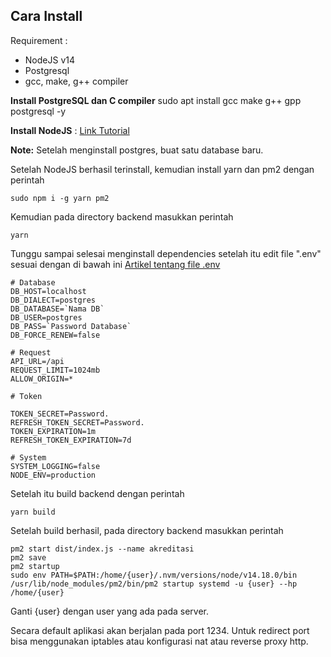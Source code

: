 ## Cara Install
Requirement :
 - NodeJS v14
 - Postgresql
 - gcc, make, g++ compiler

**Install PostgreSQL dan C compiler**
    sudo apt install gcc make g++ gpp postgresql -y

**Install NodeJS** :
[Link Tutorial](https://tecadmin.net/install-latest-nodejs-npm-on-debian/)

**Note:**
Setelah menginstall postgres, buat satu database baru.

Setelah NodeJS berhasil terinstall, kemudian install yarn dan pm2 dengan perintah 

    sudo npm i -g yarn pm2

Kemudian pada directory backend masukkan perintah 

    yarn

Tunggu sampai selesai menginstall dependencies setelah itu edit file ".env" sesuai dengan di bawah ini
[Artikel tentang file .env](https://www.petanikode.com/nodejs-env/)

    # Database
    DB_HOST=localhost
    DB_DIALECT=postgres
    DB_DATABASE=`Nama DB`
    DB_USER=postgres
    DB_PASS=`Password Database`
    DB_FORCE_RENEW=false
    
    # Request
    API_URL=/api
    REQUEST_LIMIT=1024mb
    ALLOW_ORIGIN=*
    
    # Token
    
    TOKEN_SECRET=Password.
    REFRESH_TOKEN_SECRET=Password.
    TOKEN_EXPIRATION=1m
    REFRESH_TOKEN_EXPIRATION=7d
    
    # System
    SYSTEM_LOGGING=false
    NODE_ENV=production

Setelah itu build backend dengan perintah 	
	
    yarn build
Setelah build berhasil, pada directory backend masukkan perintah

	pm2 start dist/index.js --name akreditasi
	pm2 save
	pm2 startup
	sudo env PATH=$PATH:/home/{user}/.nvm/versions/node/v14.18.0/bin /usr/lib/node_modules/pm2/bin/pm2 startup systemd -u {user} --hp /home/{user}
Ganti {user} dengan user yang ada pada server.

Secara default aplikasi akan berjalan pada port 1234. Untuk redirect port bisa menggunakan iptables atau konfigurasi nat atau reverse proxy http.
